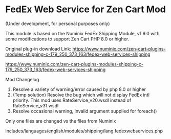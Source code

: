 # FedEx Web Service for Zen Cart Mod

(Under development, for personal purposes only)

This module is based on the Numinix FedEx Shipping Module, v1.9.0 with some modifications to support Zen Cart PHP 8.0 or higher. 

Original plug-in download Link: https://www.numinix.com/zen-cart-plugins-modules-shipping-c-179_250_373_163/fedex-web-services-shipping

https://www.numinix.com/zen-cart-plugins-modules-shipping-c-179_250_373_163/fedex-web-services-shipping

Mod Changelog
1) Resolve a variety of warning/error caused by php 8.0 or higher 
2) (Temp solution) Resolve the bug which will not display FedEx intl priority. This mod uses RateService_v20.wsdl instead of RateService_v31.wsdl
3) Resolve occasional warning, Invalid argument supplied for foreach()

Only one files are changed vs the files from Numinix

includes/languages/english/modules/shipping/lang.fedexwebservices.php

